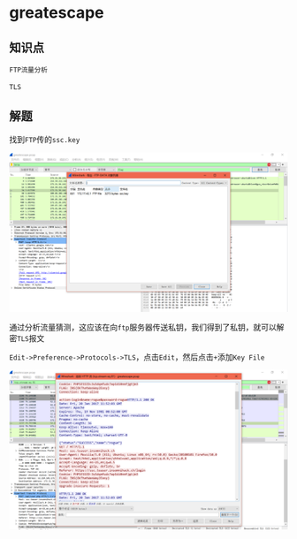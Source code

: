 # greatescape

## 知识点

`FTP流量分析`

`TLS`

## 解题

找到`FTP`传的`ssc.key`

![image-20231205205624216](./img/99-1.png)

通过分析流量猜测，这应该在向`ftp`服务器传送私钥，我们得到了私钥，就可以解密`TLS`报文

`Edit->Preference->Protocols->TLS`，点击`Edit`，然后点击`+`添加`Key File`

![image-20231205205838804](./img/99-2.png)